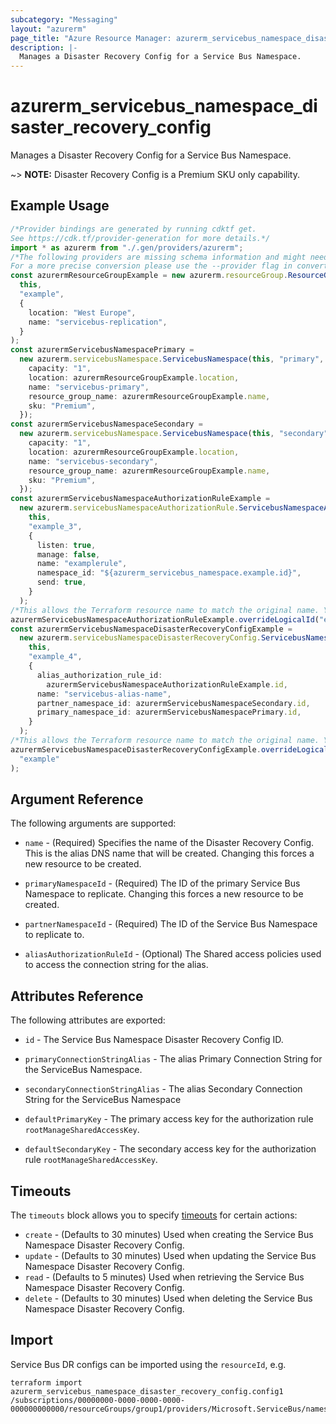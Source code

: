 ```yaml
---
subcategory: "Messaging"
layout: "azurerm"
page_title: "Azure Resource Manager: azurerm_servicebus_namespace_disaster_recovery_config"
description: |-
  Manages a Disaster Recovery Config for a Service Bus Namespace.
---
```


# azurerm\_servicebus\_namespace\_disaster\_recovery\_config

Manages a Disaster Recovery Config for a Service Bus Namespace.

\~> **NOTE:** Disaster Recovery Config is a Premium SKU only capability.

## Example Usage

```typescript
/*Provider bindings are generated by running cdktf get.
See https://cdk.tf/provider-generation for more details.*/
import * as azurerm from "./.gen/providers/azurerm";
/*The following providers are missing schema information and might need manual adjustments to synthesize correctly: azurerm.
For a more precise conversion please use the --provider flag in convert.*/
const azurermResourceGroupExample = new azurerm.resourceGroup.ResourceGroup(
  this,
  "example",
  {
    location: "West Europe",
    name: "servicebus-replication",
  }
);
const azurermServicebusNamespacePrimary =
  new azurerm.servicebusNamespace.ServicebusNamespace(this, "primary", {
    capacity: "1",
    location: azurermResourceGroupExample.location,
    name: "servicebus-primary",
    resource_group_name: azurermResourceGroupExample.name,
    sku: "Premium",
  });
const azurermServicebusNamespaceSecondary =
  new azurerm.servicebusNamespace.ServicebusNamespace(this, "secondary", {
    capacity: "1",
    location: azurermResourceGroupExample.location,
    name: "servicebus-secondary",
    resource_group_name: azurermResourceGroupExample.name,
    sku: "Premium",
  });
const azurermServicebusNamespaceAuthorizationRuleExample =
  new azurerm.servicebusNamespaceAuthorizationRule.ServicebusNamespaceAuthorizationRule(
    this,
    "example_3",
    {
      listen: true,
      manage: false,
      name: "examplerule",
      namespace_id: "${azurerm_servicebus_namespace.example.id}",
      send: true,
    }
  );
/*This allows the Terraform resource name to match the original name. You can remove the call if you don't need them to match.*/
azurermServicebusNamespaceAuthorizationRuleExample.overrideLogicalId("example");
const azurermServicebusNamespaceDisasterRecoveryConfigExample =
  new azurerm.servicebusNamespaceDisasterRecoveryConfig.ServicebusNamespaceDisasterRecoveryConfig(
    this,
    "example_4",
    {
      alias_authorization_rule_id:
        azurermServicebusNamespaceAuthorizationRuleExample.id,
      name: "servicebus-alias-name",
      partner_namespace_id: azurermServicebusNamespaceSecondary.id,
      primary_namespace_id: azurermServicebusNamespacePrimary.id,
    }
  );
/*This allows the Terraform resource name to match the original name. You can remove the call if you don't need them to match.*/
azurermServicebusNamespaceDisasterRecoveryConfigExample.overrideLogicalId(
  "example"
);

```

## Argument Reference

The following arguments are supported:

*   `name` - (Required) Specifies the name of the Disaster Recovery Config. This is the alias DNS name that will be created. Changing this forces a new resource to be created.

*   `primaryNamespaceId` - (Required) The ID of the primary Service Bus Namespace to replicate. Changing this forces a new resource to be created.

*   `partnerNamespaceId` - (Required) The ID of the Service Bus Namespace to replicate to.

*   `aliasAuthorizationRuleId` - (Optional) The Shared access policies used to access the connection string for the alias.

## Attributes Reference

The following attributes are exported:

*   `id` - The Service Bus Namespace Disaster Recovery Config ID.

*   `primaryConnectionStringAlias` - The alias Primary Connection String for the ServiceBus Namespace.

*   `secondaryConnectionStringAlias` - The alias Secondary Connection String for the ServiceBus Namespace

*   `defaultPrimaryKey` - The primary access key for the authorization rule `rootManageSharedAccessKey`.

*   `defaultSecondaryKey` - The secondary access key for the authorization rule `rootManageSharedAccessKey`.

## Timeouts

The `timeouts` block allows you to specify [timeouts](https://www.terraform.io/language/resources/syntax#operation-timeouts) for certain actions:

* `create` - (Defaults to 30 minutes) Used when creating the Service Bus Namespace Disaster Recovery Config.
* `update` - (Defaults to 30 minutes) Used when updating the Service Bus Namespace Disaster Recovery Config.
* `read` - (Defaults to 5 minutes) Used when retrieving the Service Bus Namespace Disaster Recovery Config.
* `delete` - (Defaults to 30 minutes) Used when deleting the Service Bus Namespace Disaster Recovery Config.

## Import

Service Bus DR configs can be imported using the `resourceId`, e.g.

```shell
terraform import azurerm_servicebus_namespace_disaster_recovery_config.config1 /subscriptions/00000000-0000-0000-0000-000000000000/resourceGroups/group1/providers/Microsoft.ServiceBus/namespaces/namespace1/disasterRecoveryConfigs/config1
```
